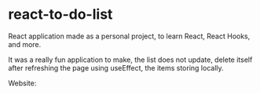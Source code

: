 # react-to-do-list

React application made as a personal project, to learn React, React Hooks, and more.

It was a really fun application to make, the list does not update, delete itself after refreshing the page using useEffect, the items storing locally.

Website: 
